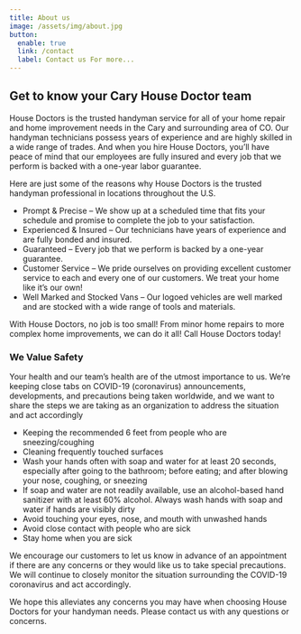 ```yaml
---
title: About us
image: /assets/img/about.jpg
button:
  enable: true
  link: /contact
  label: Contact us For more...
---
```


## Get to know your Cary House Doctor team

House Doctors is the trusted handyman service for all of your home repair and home improvement needs in the Cary and surrounding area of CO. Our handyman technicians possess years of experience and are highly skilled in a wide range of trades. And when you hire House Doctors, you’ll have peace of mind that our employees are fully insured and every job that we perform is backed with a one-year labor guarantee.

Here are just some of the reasons why House Doctors is the trusted handyman professional in locations throughout the U.S.

- Prompt & Precise – We show up at a scheduled time that fits your schedule and promise to complete the job to your satisfaction.
- Experienced & Insured – Our technicians have years of experience and are fully bonded and insured.
- Guaranteed – Every job that we perform is backed by a one-year guarantee.
- Customer Service – We pride ourselves on providing excellent customer service to each and every one of our customers. We treat your home like it’s our own!
- Well Marked and Stocked Vans – Our logoed vehicles are well marked and are stocked with a wide range of tools and materials.

With House Doctors, no job is too small! From minor home repairs to more complex home improvements, we can do it all! Call House Doctors today!

### We Value Safety

Your health and our team’s health are of the utmost importance to us. We’re keeping close tabs on COVID-19 (coronavirus) announcements, developments, and precautions being taken worldwide, and we want to share the steps we are taking as an organization to address the situation and act accordingly

- Keeping the recommended 6 feet from people who are sneezing/coughing
- Cleaning frequently touched surfaces
- Wash your hands often with soap and water for at least 20 seconds, especially after going to the bathroom; before eating; and after blowing your nose, coughing, or sneezing
- If soap and water are not readily available, use an alcohol-based hand sanitizer with at least 60% alcohol. Always wash hands with soap and water if hands are visibly dirty
- Avoid touching your eyes, nose, and mouth with unwashed hands
- Avoid close contact with people who are sick
- Stay home when you are sick

We encourage our customers to let us know in advance of an appointment if there are any concerns or they would like us to take special precautions. We will continue to closely monitor the situation surrounding the COVID-19 coronavirus and act accordingly.

We hope this alleviates any concerns you may have when choosing House Doctors for your handyman needs. Please contact us with any questions or concerns.
